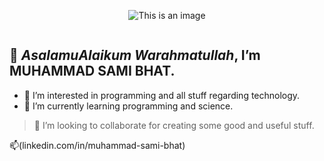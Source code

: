 <div align="center">

![This is an image](https://msami625.github.io/img/prof2.png)

</div>

<img src="https://komarev.com/ghpvc/?username=MSami625&style=flat-square&color=blue" alt=""/>

## 👋 *AsalamuAlaikum Warahmatullah*, I’m **MUHAMMAD SAMI BHAT**.
- 👀 I’m interested in programming and all stuff regarding technology.
- 🌱 I’m currently learning programming and science.
> 💞️ I’m looking to collaborate for creating some good and useful stuff.

:mailbox:(linkedin.com/in/muhammad-sami-bhat)

<!---
MSami625/MSami625 is a ✨ special ✨ repository because its `README.md` (this file) appears on your GitHub profile.
You can click the Preview link to take a look at your changes.
--->

